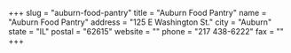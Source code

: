 +++
slug = "auburn-food-pantry"
title = "Auburn Food Pantry"
name = "Auburn Food Pantry"
address = "125 E Washington St."
city = "Auburn"
state = "IL"
postal = "62615"
website = ""
phone = "217 438-6222"
fax = ""
+++
